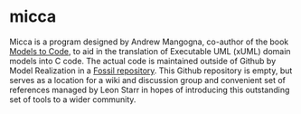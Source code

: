 # micca
Micca is a program designed by Andrew Mangogna, co-author of the book [Models to Code](https://modelstocode.com), to aid in the translation of Executable UML (xUML) domain models into C code. The actual code is maintained outside of Github by Model Realization in a [Fossil repository](https://repos.modelrealization.com/cgi-bin/fossil/mrtools/wiki?name=MiccaPage). This Github repository is empty, but serves as a location for a wiki and discussion group and convenient set of references managed by Leon Starr in hopes of introducing this outstanding set of tools to a wider community.
